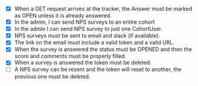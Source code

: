 - [x] When a GET request arrives at the tracker, the Answer must be marked as OPEN unless it is already answered.
- [x] In the admin, I can send NPS surveys to an entire cohort
- [x] In the admin I can send NPS survey to just one CohortUser.
- [x] NPS surveys must be sent to email and slack (if available).
- [x] The link on the email must include a valid token and a valid URL.
- [x] When the survey is answered the status must be OPENED and then the score and comments must be properly filled.
- [x] When a survey is answered the token must be deleted.
- [ ] A NPS survey can be resent and the token will reset to another, the previous one must be deleted.
